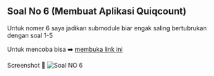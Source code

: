 ## Soal No 6 (Membuat Aplikasi Quiqcount)

Untuk nomer 6 saya jadikan submodule biar engak saling bertubrukan dengan soal 1-5

Untuk mencoba bisa ➡️
[membuka link ini](https://zealous-jang-7870e1.netlify.com) 

Screenshot 📸
![Soal NO 6](https://screenshotscdn.firefoxusercontent.com/images/fdaf2de8-9e87-431d-a619-261e7972adb0.png)
